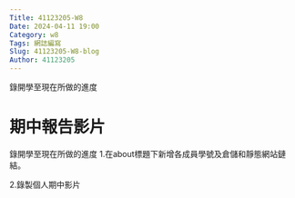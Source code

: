 ```yaml
---
Title: 41123205-W8
Date: 2024-04-11 19:00
Category: w8
Tags: 網誌編寫
Slug: 41123205-W8-blog
Author: 41123205
---
```


錄開學至現在所做的進度

<!-- PELICAN_END_SUMMARY -->

# 期中報告影片
錄開學至現在所做的進度
1.在about標題下新增各成員學號及倉儲和靜態網站鏈結。 

2.錄製個人期中影片